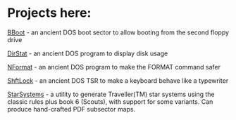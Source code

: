 # Projects here:

[BBoot](https://github.com/chris-e-green/b-boot) - an ancient DOS boot sector to allow booting from the second floppy drive

[DirStat](https://github.com/chris-e-green/dirstat) - an ancient DOS program to display disk usage

[NFormat](https://github.com/chris-e-green/nformat) - an ancient DOS program to make the FORMAT command safer

[ShftLock](https://github.com/chris-e-green/shftlock) - an ancient DOS TSR to make a keyboard behave like a typewriter

[StarSystems](https://github.com/chris-e-green/star-systems) - a utility to generate Traveller(TM) star systems using the classic rules plus book 6 (Scouts), with support for some variants. Can produce hand-crafted PDF subsector maps.

